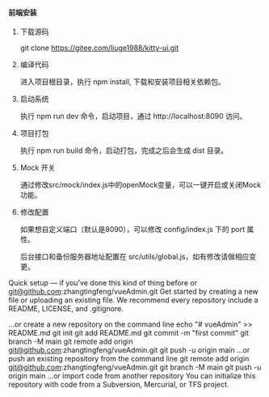 

#### 前端安装

1. 下载源码

    git clone https://gitee.com/liuge1988/kitty-ui.git

2. 编译代码

    进入项目根目录，执行 npm install, 下载和安装项目相关依赖包。

3. 启动系统

    执行 npm run dev 命令，启动项目，通过 http://localhost:8090 访问。

4. 项目打包

    执行 npm run build 命令，启动打包，完成之后会生成 dist 目录。

5. Mock 开关

    通过修改src/mock/index.js中的openMock变量，可以一键开启或关闭Mock功能。

6. 修改配置

    如果想自定义端口（默认是8090），可以修改 config/index.js 下的 port 属性。

    后台接口和备份服务器地址配置在 src/utils/global.js，如有修改请做相应变更。

Quick setup — if you’ve done this kind of thing before
or	
git@github.com:zhangtingfeng/vueAdmin.git
Get started by creating a new file or uploading an existing file. We recommend every repository include a README, LICENSE, and .gitignore.

…or create a new repository on the command line
echo "# vueAdmin" >> README.md
git init
git add README.md
git commit -m "first commit"
git branch -M main
git remote add origin git@github.com:zhangtingfeng/vueAdmin.git
git push -u origin main
…or push an existing repository from the command line
git remote add origin git@github.com:zhangtingfeng/vueAdmin.git
git branch -M main
git push -u origin main
…or import code from another repository
You can initialize this repository with code from a Subversion, Mercurial, or TFS project.


